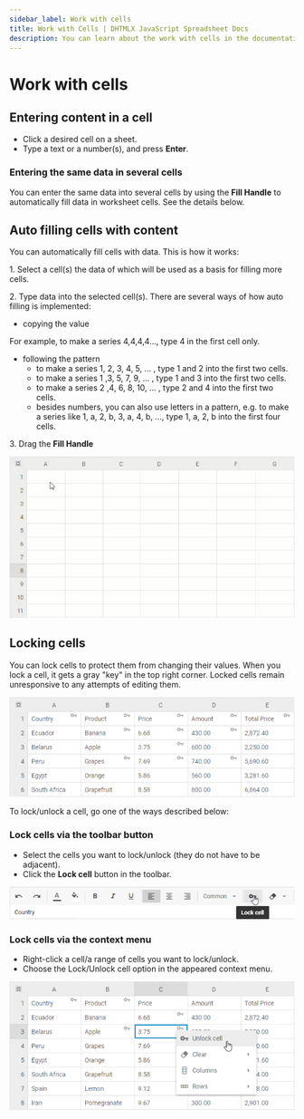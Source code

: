 ```yaml
---
sidebar_label: Work with cells
title: Work with Cells | DHTMLX JavaScript Spreadsheet Docs
description: You can learn about the work with cells in the documentation of the DHTMLX JavaScript Spreadsheet library. Browse developer guides and API reference, try out code examples and live demos, and download a free 30-day evaluation version of DHTMLX Spreadsheet.
---
```


# Work with cells

## Entering content in a cell

- Click a desired cell on a sheet.
- Type a text or a number(s), and press **Enter**.

### Entering the same data in several cells

You can enter the same data into several cells by using the **Fill Handle** to automatically fill data in worksheet cells. See the details below.

## Auto filling cells with content

You can automatically fill cells with data.  This is how it works:

1\. Select a cell(s) the data of which will be used as a basis for filling more cells.

2\. Type data into the selected cell(s). There are several ways of how auto filling is implemented:

- copying the value

​For example, to make a series 4,4,4,4..., type 4 in the first cell only.

- following the pattern
    - to make a series 1, 2, 3, 4, 5, ... , type 1 and 2 into the first two cells.
    - to make a series 1 ,3, 5, 7, 9, ... , type 1 and 3 into the first two cells.
    - to make a series 2 ,4, 6, 8, 10, ... , type 2 and 4 into the first two cells.
    - besides numbers, you can also use letters in a pattern, e.g. to make a series like 1, a, 2, b, 3, a, 4, b, ..., type 1, a, 2, b into the first four cells.

3\. Drag the **Fill Handle**

![Autofill](assets/autofill.gif)

## Locking cells

You can lock cells to protect them from changing their values. When you lock a cell, it gets a gray "key" in the top right corner. Locked cells remain unresponsive to any attempts of editing them.

![Locked cells](assets/lockedcells.png)

To lock/unlock a cell, go one of the ways described below:

### Lock cells via the toolbar button

- Select the cells you want to lock/unlock (they do not have to be adjacent).
- Click the **Lock cell** button in the toolbar.

![Lock](assets/lock.png)

### Lock cells via the context menu

- Right-click a cell/a range of cells you want to lock/unlock.
- Choose the Lock/Unlock cell option in the appeared context menu.

![Unlock](assets/unlock.png)
